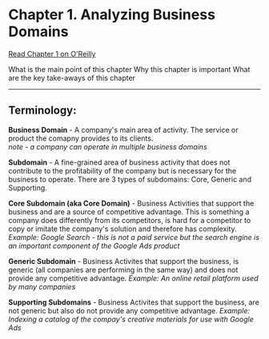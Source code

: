 # Chapter 1. Analyzing Business Domains
[Read Chapter 1 on O'Reilly](https://learning.oreilly.com/library/view/learning-domain-driven-design/9781098100124/ch01.html#analyzing_business_domains)

What is the main point of this chapter
Why this chapter is important
What are the key take-aways of this chapter

---
## Terminology:
**Business Domain** - A company's main area of activity.  The service or product the comapny provides to its clients.   
*note - a company can operate in multiple business domains*

**Subdomain** - A fine-grained area of business activity that does not contribute to the profitability of the company but is necessary for the business to operate.  There are 3 types of subdomains:  Core, Generic and Supporting.   

**Core Subdomain (aka Core Domain)**  - Business Activities that support the business and are a source of competitive advantage.  This is something a company does differently from its competitors,  is hard for a competitor to copy or imitate the company's solution and therefore has complexity.
*Example:  Google Search - this is not a paid service but the search engine is an important component of the Google Ads product*

**Generic Subdomain** - Business Activites that support the business, is generic (all companies are performing in the same way) and does not provide any competitive advantage.
*Example: An online retail platform used by many companies*

**Supporting Subdomains** - Business Activites that support the business, are not generic but also do not provide any competitive advantage.
*Example: Indexing a catalog of the compay's creative materials for use with Google Ads*





